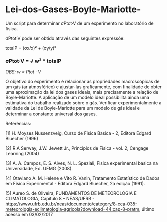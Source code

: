 # Lei-dos-Gases-Boyle-Mariotte-
Um script para determinar σPtot·V de um experimento no laboratório de física.

σPtot·V pode ser obtido através das seguintes expressõe:

totalP = (σx/x)² + (σy/y)²

### σPtot·V = √ w² * totalP

*OBS: w = Ptot · V*


O objetivo do experimento é relacionar as propriedades macroscópicas de um gás (ar atmosférico) e
ajustar-las graficamente, com finalidade de obter uma aproximação da lei dos gases ideais, mais precisamente
a relação de Boyle-Mariotte. A aplicação de um modelo ideal possibilita ainda uma estimativa
do trabalho realizado sobre o gás. Verificar experimentalmente a validade da Lei de Boyle-Mariotte para
um modelo de gás ideal e determinar a constante universal dos gases.

Referências:

[1] H. Moyses Nussenzveig, Curso de Fisica Basica - 2, Editora Edgard Bluecher (1996)

[2] R.A Serway, J.W. Jewett Jr., Principios de Fisica - vol. 2, Cengage Learning (2004)

[3] A. A. Campos, E. S. Alves, N. L. Speziali, Fisica experimental basica na Universidade, Ed. UFMG
(2008).

[4] Otaviano A. M. Helene e Vito R. Vanin, Tratamento Estatístico de Dados em Física Experimental -
Editora Edgard Bluecher, 2a edição (1991).

[5] Aureo S. de Oliveira, FUNDAMENTOS DE METEOROLOGIA E CLIMATOLOGIA, Capítulo
8 – NEAS/UFRB - https://www.ufrb.edu.br/neas/documento/category/8-cca-035-meteorologia-eclimatologia-agricola?download=44:cap-8-pratm,
último acesso em 03/02/2017
